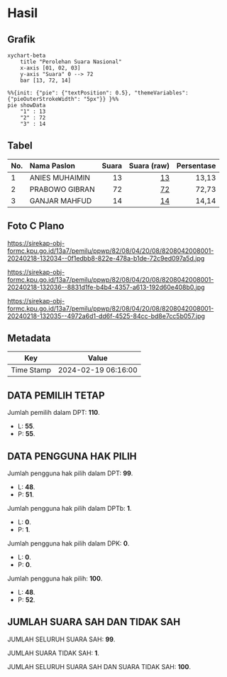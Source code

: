 # Hasil

## Grafik

```mermaid
xychart-beta
    title "Perolehan Suara Nasional"
    x-axis [01, 02, 03]
    y-axis "Suara" 0 --> 72
    bar [13, 72, 14]
```

```mermaid
%%{init: {"pie": {"textPosition": 0.5}, "themeVariables": {"pieOuterStrokeWidth": "5px"}} }%%
pie showData
    "1" : 13
    "2" : 72
    "3" : 14
```

## Tabel

| No. | Nama Paslon    | Suara | Suara (raw) | Persentase |
|:--- |:-------------- | -----:| -----------:| ----------:|
| 1   | ANIES MUHAIMIN | 13    | [13][p-1]   | 13,13      |
| 2   | PRABOWO GIBRAN | 72    | [72][p-2]   | 72,73      |
| 3   | GANJAR MAHFUD  | 14    | [14][p-3]   | 14,14      |


[p-1]: https://github.com/gigit-pemilu/pemilu-2024/blob/main/pilpres/hitung-suara/sub/82-maluku-utara/sub/08-pulau-taliabu/sub/04-taliabu-utara/sub/2008-bua-mbono/sub/001-tps/sub/paslon-1.txt
[p-2]: https://github.com/gigit-pemilu/pemilu-2024/blob/main/pilpres/hitung-suara/sub/82-maluku-utara/sub/08-pulau-taliabu/sub/04-taliabu-utara/sub/2008-bua-mbono/sub/001-tps/sub/paslon-2.txt
[p-3]: https://github.com/gigit-pemilu/pemilu-2024/blob/main/pilpres/hitung-suara/sub/82-maluku-utara/sub/08-pulau-taliabu/sub/04-taliabu-utara/sub/2008-bua-mbono/sub/001-tps/sub/paslon-3.txt

## Foto C Plano

https://sirekap-obj-formc.kpu.go.id/13a7/pemilu/ppwp/82/08/04/20/08/8208042008001-20240218-132034--0f1edbb8-822e-478a-b1de-72c9ed097a5d.jpg

https://sirekap-obj-formc.kpu.go.id/13a7/pemilu/ppwp/82/08/04/20/08/8208042008001-20240218-132036--8831d1fe-b4b4-4357-a613-192d60e408b0.jpg

https://sirekap-obj-formc.kpu.go.id/13a7/pemilu/ppwp/82/08/04/20/08/8208042008001-20240218-132035--4972a6d1-dd6f-4525-84cc-bd8e7cc5b057.jpg


## Metadata

| Key        | Value               |
| ---------- | ------------------- |
| Time Stamp | 2024-02-19 06:16:00 |


## DATA PEMILIH TETAP

Jumlah pemilih dalam DPT: **110**.
 * L: **55**.
 * P: **55**.

## DATA PENGGUNA HAK PILIH

Jumlah pengguna hak pilih dalam DPT: **99**.
 * L: **48**.
 * P: **51**.

Jumlah pengguna hak pilih dalam DPTb: **1**.
 * L: **0**.
 * P: **1**.

Jumlah pengguna hak pilih dalam DPK: **0**.
 * L: **0**.
 * P: **0**.

Jumlah pengguna hak pilih: **100**.
 * L: **48**.
 * P: **52**.

## JUMLAH SUARA SAH DAN TIDAK SAH

JUMLAH SELURUH SUARA SAH: **99**.

JUMLAH SUARA TIDAK SAH: **1**.

JUMLAH SELURUH SUARA SAH DAN SUARA TIDAK SAH: **100**.


